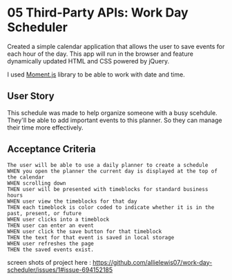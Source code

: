 # 05 Third-Party APIs: Work Day Scheduler

Created a simple calendar application that allows the user to save events for each hour of the day. This app will run in the browser and feature dynamically updated HTML and CSS powered by jQuery.

I used  [Moment.js](https://momentjs.com/) library to be able to work with date and time.
## User Story
This schedule was made to help organize someone with a busy scehdule. They'll be able to  add important events to this planner. So they can manage their time more effectively.

## Acceptance Criteria

```
The user will be able to use a daily planner to create a schedule
WHEN you open the planner the current day is displayed at the top of the calendar
WHEN scrolling down
THEN user will be presented with timeblocks for standard business hours
WHEN user view the timeblocks for that day
THEN each timeblock is color coded to indicate whether it is in the past, present, or future
WHEN user clicks into a timeblock
THEN user can enter an event
WHEN user click the save button for that timeblock
THEN the text for that event is saved in local storage
WHEN user refreshes the page
THEN the saved events exist.
```
screen shots of project here : https://github.com/allielewis07/work-day-scheduler/issues/1#issue-694152185
